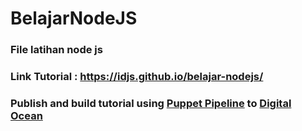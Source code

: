 # BelajarNodeJS

### File latihan node js
### Link Tutorial : https://idjs.github.io/belajar-nodejs/

### Publish and build tutorial using <a href="https://pipelines.puppet.com/docs/tutorials/build-and-deploy-nodejs-to-digitalocean/">Puppet Pipeline</a> to <a href="www.digitalocean.com">Digital Ocean</a>
